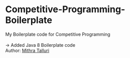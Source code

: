 # Competitive-Programming-Boilerplate
My Boilerplate code for Competitive Programming <br/><br/>
-> Added Java 8 Boilerplate code
<br/>
Author: [Mithra Talluri](https://www.linkedin.com/in/mithratalluri/)
 
